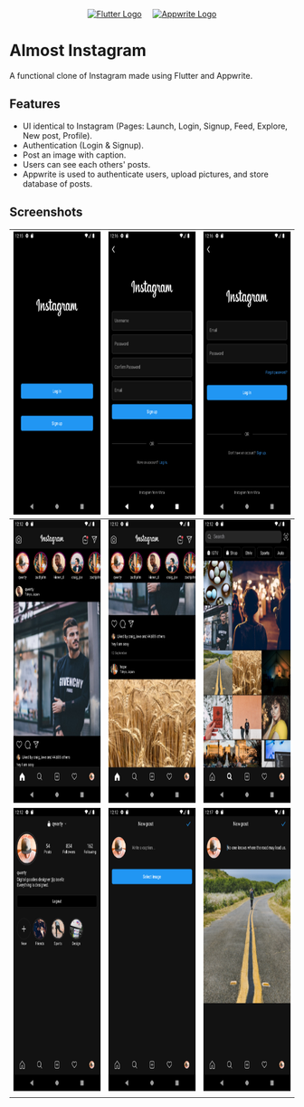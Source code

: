 <p  align="center">
<a  href="https://flutter.dev"  target="_blank"><img  height="39"  src="https://upload.wikimedia.org/wikipedia/commons/1/17/Google-flutter-logo.png"  alt="Flutter Logo"></a> <a>&nbsp;&nbsp;&nbsp;</a>
<a  href="https://appwrite.io"  target="_blank"><img  width="260"  height="39"  src="https://appwrite.io/images/github-logo.png"  alt="Appwrite Logo"></a>
</p>

# Almost Instagram

A functional clone of Instagram made using Flutter and Appwrite.

## Features

- UI identical to Instagram (Pages: Launch, Login, Signup, Feed, Explore, New post, Profile).
- Authentication (Login & Signup).
- Post an image with caption.
- Users can see each others' posts.
- Appwrite is used to authenticate users, upload pictures, and store database of posts.

## Screenshots

| <img src = ".github\assets\SS-1.png" height = "500">   | <img src = ".github\assets\SS-2.png" height = "500">   |  <img src = ".github\assets\SS-3.png" height = "500">  |
|:-: |:-: |--- |
|  <img src = ".github\assets\SS-4.png" height = "500">  |  <img src = ".github\assets\SS-5.png" height = "500">  |   <img src = ".github\assets\SS-6.png" height = "500"> |
| <img src = ".github\assets\SS-7.png" height = "500">   |  <img src = ".github\assets\SS-8.png" height = "500">  | <img src = ".github\assets\SS-9.png" height = "500">    |
|    |    |    |